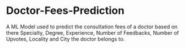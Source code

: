 # Doctor-Fees-Prediction
A ML Model used to predict the consultation fees of a doctor based on there 
Specialty, 
Degree, 
Experience, 
Number of Feedbacks, 
Number of Upvotes, 
Locality and City the doctor belongs to.
